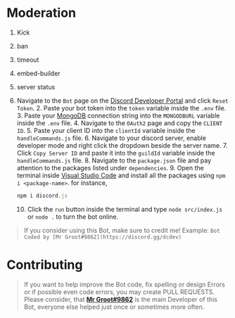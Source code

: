
# Moderation 
1. Kick
2. ban
3. timeout
4. embed-builder
5. server status





 1. Navigate to the `Bot` page on the [Discord Developer Portal](https://discord.com/developers/applications) and click `Reset Token`.
    2. Paste your bot token into the `token` variable inside the `.env` file.
    3. Paste your [MongoDB](https://www.mongodb.com) connection string into the `MONGODBURL` variable inside the `.env` file.
    4. Navigate to the `OAuth2` page and copy the `CLIENT ID`. 
    5. Paste your client ID into the `clientId` variable inside the `handleCommands.js` file.
    6. Navigate to your discord server, enable developer mode and right click the dropdown beside the server name. 
    7. Click `Copy Server ID` and paste it into the `guildId` variable inside the `handleCommands.js` file.
    8. Navigate to the `package.json` file and pay attention to the packages listed under `dependencies`.
    9. Open the terminal inside [Visual Studio Code](https://code.visualstudio.com/download) and install all the packages using `npm i <package-name>`. 
    for instance,
    ```js
    npm i discord.js
    ```
    10. Click the `run` button inside the terminal and type `node src/index.js` or `node .` to turn the bot online.



> If you consider using this Bot, make sure to credit me!
> Example: `Bot Coded by [Mr Groot#9862](https://discord.gg/dcdev)`

# Contributing

> If you want to help improve the Bot code, fix spelling or design Errors or if possible even code errors, you may create PULL REQUESTS.
> Please consider, that [**Mr Groot#9862**](https://github.com/MrGrootx) is the main Developer of this Bot, everyone else helped just once or sometimes more often.
